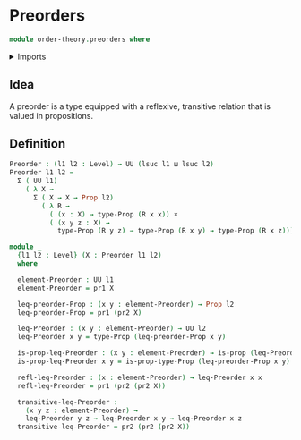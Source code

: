 # Preorders

```agda
module order-theory.preorders where
```

<details><summary>Imports</summary>

```agda
open import foundation.cartesian-product-types
open import foundation.dependent-pair-types
open import foundation.propositions
open import foundation.universe-levels
```

</details>

## Idea

A preorder is a type equipped with a reflexive, transitive relation that is valued in propositions.

## Definition

```agda
Preorder : (l1 l2 : Level) → UU (lsuc l1 ⊔ lsuc l2)
Preorder l1 l2 =
  Σ ( UU l1)
    ( λ X →
      Σ ( X → X → Prop l2)
        ( λ R →
          ( (x : X) → type-Prop (R x x)) ×
          ( (x y z : X) →
            type-Prop (R y z) → type-Prop (R x y) → type-Prop (R x z))))

module _
  {l1 l2 : Level} (X : Preorder l1 l2)
  where

  element-Preorder : UU l1
  element-Preorder = pr1 X

  leq-preorder-Prop : (x y : element-Preorder) → Prop l2
  leq-preorder-Prop = pr1 (pr2 X)

  leq-Preorder : (x y : element-Preorder) → UU l2
  leq-Preorder x y = type-Prop (leq-preorder-Prop x y)

  is-prop-leq-Preorder : (x y : element-Preorder) → is-prop (leq-Preorder x y)
  is-prop-leq-Preorder x y = is-prop-type-Prop (leq-preorder-Prop x y)

  refl-leq-Preorder : (x : element-Preorder) → leq-Preorder x x
  refl-leq-Preorder = pr1 (pr2 (pr2 X))

  transitive-leq-Preorder :
    (x y z : element-Preorder) →
    leq-Preorder y z → leq-Preorder x y → leq-Preorder x z
  transitive-leq-Preorder = pr2 (pr2 (pr2 X))
```
